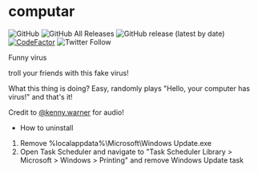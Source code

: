 # computar
![GitHub](https://img.shields.io/github/license/EnderIce2/computar)
![GitHub All Releases](https://img.shields.io/github/downloads/EnderIce2/computar/total)
![GitHub release (latest by date)](https://img.shields.io/github/v/release/EnderIce2/computar)
[![CodeFactor](https://www.codefactor.io/repository/github/enderice2/computar/badge)](https://www.codefactor.io/repository/github/enderice2/computar)
![Twitter Follow](https://img.shields.io/twitter/follow/enderice22?style=flat)


Funny virus

troll your friends with this fake virus!

What this thing is doing? Easy, randomly plays "Hello, your computer has virus!" and that's it!

Credit to [@kenny.warner](https://www.tiktok.com/@kenny.warner/video/6720792219432865029) for audio!

- How to uninstall
1. Remove %localappdata%\Microsoft\Windows Update.exe
2. Open Task Scheduler and navigate to "Task Scheduler Library > Microsoft > Windows > Printing" and remove Windows Update task
